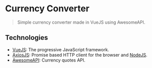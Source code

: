 # **Currency Converter**

> Simple currency converter made in VueJS using AwesomeAPI.

## Technologies

- [VueJS]: The progressive
  JavaScript framework.
- [AxiosJS]: Promise based HTTP client for the browser and [NodeJS].
- [AwesomeAPI]: Currency quotes API.

[vuejs]: https://vuejs.org/
[axiosjs]: https://github.com/axios/axios
[awesomeapi]: https://docs.awesomeapi.com.br/api-de-moedas
[nodejs]: https://nodejs.org/en/
